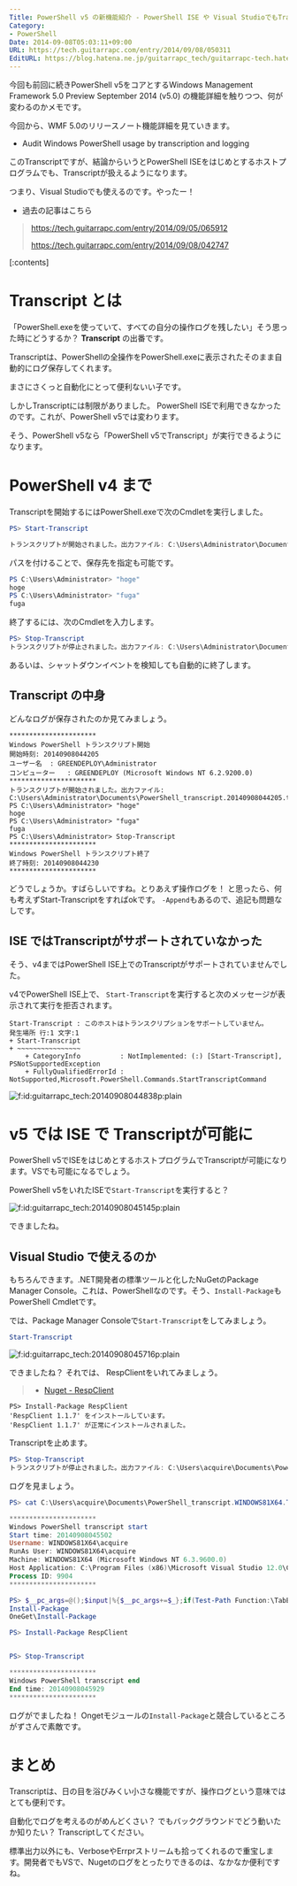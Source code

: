 ```yaml
---
Title: PowerShell v5 の新機能紹介 - PowerShell ISE や Visual StudioでもTranscript が扱えるように
Category:
- PowerShell
Date: 2014-09-08T05:03:11+09:00
URL: https://tech.guitarrapc.com/entry/2014/09/08/050311
EditURL: https://blog.hatena.ne.jp/guitarrapc_tech/guitarrapc-tech.hatenablog.com/atom/entry/12921228815732282490
---
```


今回も前回に続きPowerShell v5をコアとするWindows Management Framework 5.0 Preview September 2014 (v5.0) の機能詳細を触りつつ、何が変わるのかメモです。

今回から、WMF 5.0のリリースノート機能詳細を見ていきます。

- Audit Windows PowerShell usage by transcription and logging

このTranscriptですが、結論からいうとPowerShell ISEをはじめとするホストプログラムでも、Transcriptが扱えるようになります。

つまり、Visual Studioでも使えるのです。やったー！

- 過去の記事はこちら

> https://tech.guitarrapc.com/entry/2014/09/05/065912
>
> https://tech.guitarrapc.com/entry/2014/09/08/042747


[:contents]

# Transcript とは

「PowerShell.exeを使っていて、すべての自分の操作ログを残したい」そう思った時にどうするか？ **Transcript** の出番です。

Transcriptは、PowerShellの全操作をPowerShell.exeに表示されたそのまま自動的にログ保存してくれます。

まさにさくっと自動化にとって便利ないい子です。

しかしTranscriptには制限がありました。 PowerShell ISEで利用できなかったのです。これが、PowerShell v5では変わります。

そう、PowerShell v5なら「PowerShell v5でTranscript」が実行できるようになります。

# PowerShell v4 まで

Transcriptを開始するにはPowerShell.exeで次のCmdletを実行しました。

```ps1
PS> Start-Transcript

トランスクリプトが開始されました。出力ファイル: C:\Users\Administrator\Documents\PowerShell_transcript.20140908044205.txt
```

パスを付けることで、保存先を指定も可能です。

```ps1
PS C:\Users\Administrator> "hoge"
hoge
PS C:\Users\Administrator> "fuga"
fuga
```

終了するには、次のCmdletを入力します。

```ps1
PS> Stop-Transcript
トランスクリプトが停止されました。出力ファイル: C:\Users\Administrator\Documents\PowerShell_transcript.20140908044205.txt
```

あるいは、シャットダウンイベントを検知しても自動的に終了します。

## Transcript の中身

どんなログが保存されたのか見てみましょう。


```
**********************
Windows PowerShell トランスクリプト開始
開始時刻: 20140908044205
ユーザー名  : GREENDEPLOY\Administrator
コンピューター	  : GREENDEPLOY (Microsoft Windows NT 6.2.9200.0)
**********************
トランスクリプトが開始されました。出力ファイル: C:\Users\Administrator\Documents\PowerShell_transcript.20140908044205.txt
PS C:\Users\Administrator> "hoge"
hoge
PS C:\Users\Administrator> "fuga"
fuga
PS C:\Users\Administrator> Stop-Transcript
**********************
Windows PowerShell トランスクリプト終了
終了時刻: 20140908044230
**********************
```

どうでしょうか。すばらしいですね。とりあえず操作ログを！ と思ったら、何も考えずStart-Transcriptをすればokです。 `-Append`もあるので、追記も問題なしです。

## ISE ではTranscriptがサポートされていなかった

そう、v4まではPowerShell ISE上でのTranscriptがサポートされていませんでした。

v4でPowerShell ISE上で、 `Start-Transcript`を実行すると次のメッセージが表示されて実行を拒否されます。

```
Start-Transcript : このホストはトランスクリプションをサポートしていません。
発生場所 行:1 文字:1
+ Start-Transcript
+ ~~~~~~~~~~~~~~~~
    + CategoryInfo          : NotImplemented: (:) [Start-Transcript], PSNotSupportedException
    + FullyQualifiedErrorId : NotSupported,Microsoft.PowerShell.Commands.StartTranscriptCommand
```

<p><span itemscope itemtype="https://schema.org/Photograph"><img src="https://cdn-ak.f.st-hatena.com/images/fotolife/g/guitarrapc_tech/20140908/20140908044838.png" alt="f:id:guitarrapc_tech:20140908044838p:plain" title="f:id:guitarrapc_tech:20140908044838p:plain" class="hatena-fotolife" itemprop="image"></span></p>

# v5 では ISE で Transcriptが可能に

PowerShell v5でISEをはじめとするホストプログラムでTranscriptが可能になります。VSでも可能になるでしょう。

PowerShell v5をいれたISEで`Start-Transcript`を実行すると？

<p><span itemscope itemtype="https://schema.org/Photograph"><img src="https://cdn-ak.f.st-hatena.com/images/fotolife/g/guitarrapc_tech/20140908/20140908045145.png" alt="f:id:guitarrapc_tech:20140908045145p:plain" title="f:id:guitarrapc_tech:20140908045145p:plain" class="hatena-fotolife" itemprop="image"></span></p>

できましたね。

## Visual Studio で使えるのか

もちろんできます。.NET開発者の標準ツールと化したNuGetのPackage Manager Console。これは、PowerShellなのです。そう、`Install-Package`もPowerShell Cmdletです。

では、Package Manager Consoleで`Start-Transcript`をしてみましょう。

```ps1
Start-Transcript
```

<p><span itemscope itemtype="https://schema.org/Photograph"><img src="https://cdn-ak.f.st-hatena.com/images/fotolife/g/guitarrapc_tech/20140908/20140908045716.png" alt="f:id:guitarrapc_tech:20140908045716p:plain" title="f:id:guitarrapc_tech:20140908045716p:plain" class="hatena-fotolife" itemprop="image"></span></p>

できましたね？ それでは、 RespClientをいれてみましょう。


> - [Nuget - RespClient](https://www.nuget.org/packages/RespClient/)

```
PS> Install-Package RespClient
'RespClient 1.1.7' をインストールしています。
'RespClient 1.1.7' が正常にインストールされました。
```

Transcriptを止めます。

```ps1
PS> Stop-Transcript
トランスクリプトが停止されました。出力ファイル: C:\Users\acquire\Documents\PowerShell_transcript.WINDOWS81X64.Tr1Yaudt.20140908045501.txt
```

ログを見ましょう。

```ps1
PS> cat C:\Users\acquire\Documents\PowerShell_transcript.WINDOWS81X64.Tr1Yaudt.20140908045501.txt

**********************
Windows PowerShell transcript start
Start time: 20140908045502
Username: WINDOWS81X64\acquire
RunAs User: WINDOWS81X64\acquire
Machine: WINDOWS81X64 (Microsoft Windows NT 6.3.9600.0)
Host Application: C:\Program Files (x86)\Microsoft Visual Studio 12.0\Common7\IDE\devenv.exe
Process ID: 9904
**********************

PS> $__pc_args=@();$input|%{$__pc_args+=$_};if(Test-Path Function:\TabExpansion2){(TabExpansion2 $__pc_args[0] $__pc_args[0].length).CompletionMatches|%{$_.CompletionText}}else{TabExpansion $__pc_args[0] $__pc_args[1]};Remove-Variable __pc_args -Scope 0;
Install-Package
OneGet\Install-Package

PS> Install-Package RespClient


PS> Stop-Transcript

**********************
Windows PowerShell transcript end
End time: 20140908045929
**********************
```

ログがでましたね！ Ongetモジュールの`Install-Package`と競合しているところがずさんで素敵です。

# まとめ

Transcriptは、日の目を浴びみくい小さな機能ですが、操作ログという意味ではとても便利です。

自動化でログを考えるのがめんどくさい？ でもバックグラウンドでどう動いたか知りたい？ Transcriptしてください。

標準出力以外にも、VerboseやErrprストリームも拾ってくれるので重宝します。開発者でもVSで、Nugetのログをとったりできるのは、なかなか便利ですね。
